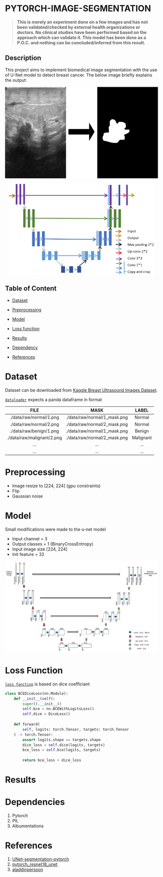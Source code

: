 PYTORCH-IMAGE-SEGMENTATION
==========================

> **This is merely an experiment done on a few images and has not been validated/checked by external health organizations or doctors. No clinical studies have been performed based on the approach which can validate it. This model has been done as a P.O.C. and nothing can be concluded/inferred from this result.**

## Description

This project aims to implement biomedical image segmentation with the use of U-Net model to detect breast cancer. The below image briefly explains the output:

<p align="center">
    <img  height="300" src="reports/figures/aim.png">
</p>

<p align="center">
    <img  height="300" src="reports/figures/unet.png">
</p>


## Table of Content

- [Dataset](#dataset)

* [Preprocessing](#preprocessing)

* [Model](#model)

* [Loss function](#lossfunction)

<!-- * [Post-processing](#postprocessing) -->

* [Results](#results)

* [Dependency](#dependency)

* [References](#references)

# Dataset

Dataset can be downloaded from [Kaggle Breast Ultrasound Images Dataset](https://www.kaggle.com/aryashah2k/breast-ultrasound-images-dataset). 

[`dataloader`](src/dataloader.py#L10) expects a panda dataframe in format

|          **FILE**          |           **MASK**            | **LABEL** |
| :------------------------: | :---------------------------: | :-------: |
|  ./data/raw/normal/1.png   | ./data/raw/normal/1\_mask.png |  Normal   |
|  ./data/raw/normal/2.png   | ./data/raw/normal/2\_mask.png |  Normal   |
|  ./data/raw/benign/1.png   | ./data/raw/normal/1\_mask.png |  Benign   |
| ./data/raw/malignant/2.png | ./data/raw/normal/2\_mask.png | Malignant |
|            ...             |              ...              |    ...    |
|            ...             |              ...              |    ...    |


# Preprocessing

- Image resize to [224, 224] (gpu constraints)
- Flip
- Gaussian noise

# Model

Small modifications were made to the u-net model

- Input channel = 3
- Output classes = 1 (BinaryCrossEntropy)
- Input image size [224, 224]
- Init feature = 32 

<p align="center">
    <img  height="300" src="reports/figures/meunet.png">
</p>

# Loss Function

[`loss function`](src/diceloss.py#L26) is based on dice coefficiant 


``` python
class BCEDiceLoss(nn.Module):
    def __init__(self):
        super().__init__()
        self.bce = nn.BCEWithLogitsLoss()
        self.dice = DiceLoss()

    def forward(
        self, logits: torch.Tensor, targets: torch.Tensor
    ) -> torch.Tensor:
        assert logits.shape == targets.shape
        dice_loss = self.dice(logits, targets)
        bce_loss = self.bce(logits, targets)

        return bce_loss + dice_loss
```

# Results

# Dependencies

1. Pytorch
2. PIL
3. Albumentations

# References

1. [UNet-segmentation-pytorch](https://github.com/rickyHong/UNet-segmentation-pytorch-repl#lossfunction)
2. [pytorch_resnet18_unet](https://github.com/usuyama/pytorch-unet/blob/master/pytorch_resnet18_unet.ipynb)
3. [aladdinpersson](https://github.com/aladdinpersson/Machine-Learning-Collection/tree/a2ee9271b5280be6994660c7982d0f44c67c3b63/ML/Pytorch/image_segmentation/semantic_segmentation_unet)